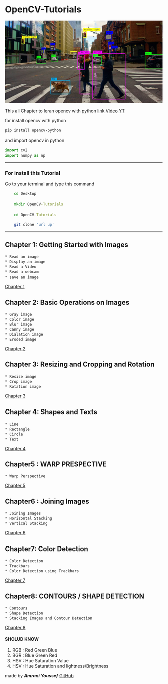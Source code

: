 # OpenCV-Tutorials

<img src='src/Computervision_banner.webp'>


This all Chapter to leran opencv with python
[link Video YT](https://youtu.be/WQeoO7MI0Bs)

for install opencv with python
```bash
pip install opencv-python
```

and import opencv in python

```python
import cv2
import numpy as np
```

<hr>
<h3>For install this Tutorial</h3>
Go to your terminal and type this command

```cmd
    cd Desktop

    mkdir OpenCV-Tutorials

    cd OpenCV-Tutorials
```

```bash
    git clone 'url up'
```

<hr>


## Chapter 1: Getting Started with Images
    * Read an image
    * Display an image
    * Read a Video
    * Read a webcam
    * save an image
    

[Chapter 1](Chapter1.py)


## Chapter 2: Basic Operations on Images
    * Gray image
    * Color image
    * Blur image
    * Canny image
    * Dialation image
    * Eroded image
[Chapter 2](Chapter2.py)

## Chapter 3: Resizing and Cropping and Rotation
    * Resize image
    * Crop image
    * Rotation image
[Chapter 3](Chapter3.py)

## Chapter 4: Shapes and Texts
    * Line
    * Rectangle
    * Circle
    * Text
[Chapter 4](Chapter4.py)

## Chapter5 : WARP PRESPECTIVE
    * Warp Perspective

[Chapter 5](Chapter5.py)

## Chapter6 : Joining Images
    * Joining Images
    * Horizontal Stacking
    * Vertical Stacking

[Chapter 6](Chapter6.py)

## Chapter7: Color Detection
    * Color Detection
    * Trackbars
    * Color Detection using Trackbars

[Chapter 7](Chapter7.py)

## Chapter8: CONTOURS / SHAPE DETECTION
    * Contours
    * Shape Detection
    * Stacking Images and Contour Detection
[Chapter 8](Chapter8.py)




#### SHOLUD KNOW

1. RGB : Red Green Blue
2. BGR : Blue Green Red
3. HSV : Hue Saturation Value
4. HSV : Hue  Saturation and lightness/Brightness

made by ___Amrani Youssef___  [GitHub](https://github.com/REp007)